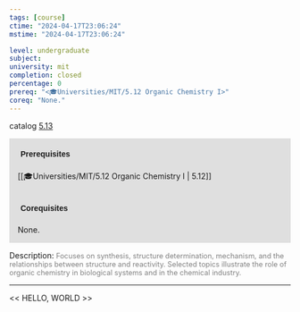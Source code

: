 ```yaml
---
tags: [course]
ctime: "2024-04-17T23:06:24"
mstime: "2024-04-17T23:06:24"

level: undergraduate
subject: 
university: mit
completion: closed
percentage: 0
prereq: "<🎓Universities/MIT/5.12 Organic Chemistry I>"
coreq: "None."
---
```


catalog [5.13](http://student.mit.edu/catalog/m5a.html#5.13)

<span style="display: block; padding: 15px; background-color: rgb(100, 100, 100, 0.2);"><font id="m_prereq3236_0" style="display: block; font-family: Arial, sans-serif; font-weight: bold; padding: 5px">Prerequisites</font><br><span id="prereq3236_0">[[🎓Universities/MIT/5.12 Organic Chemistry I | 5.12]]</span></span>
<span style="display: block; padding: 15px; background-color: rgb(100, 100, 100, 0.2);"><font id="m_coreq3236_0" style="display: block; font-family: Arial, sans-serif; font-weight: bold; padding: 5px">Corequisites</font><br><span id="coreq3236_0">None.</span></span>

<font style="">Description:</font>
<font style="color: grey; font-size: 0.8rem;">Focuses on synthesis, structure determination, mechanism, and the relationships between structure and reactivity. Selected topics illustrate the role of organic chemistry in biological systems and in the chemical industry.</font>



---

<< HELLO, WORLD >>
